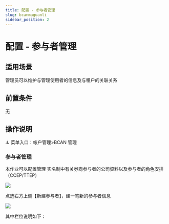 ```yaml
---
title: 配置 - 参与者管理
slug: bcanmaguanli
sidebar_position: 2
---
```



# 配置 - 参与者管理

## 适用场景

管理员可以维护与管理使用者的信息及与租户的关联关系

## 前置条件

无

## 操作说明

<div class="callout callout-bg-6 callout-border-6">
<p>⚓ 菜单入口：帐户管理&gt;BCAN 管理</p>
</div>

### 参与者管理

本作业可以配置管理 实名制中有关劵商参与者的公司资料以及参与者的角色安排（CCEP/TTEP）

<img src="/assets/Q7qdbaOgUoKwKAx7AuDcPmX2nTp.png" src-width="3132" src-height="1046" align="center"/>

点选右方上侧【新建参与者】，建一笔新的参与者信息

<img src="/assets/RcElbLLhRoeES5x4wmWc4PdZnwc.png" src-width="3248" src-height="1630" align="center"/>

其中栏位说明如下：

